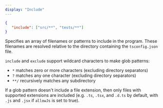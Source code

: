 ```yaml
---
display: "Include"
---
```


```json
{
   "include": ["src/**", "tests/**"]
}
```

Specifies an array of filenames or patterns to include in the program.
These filenames are resolved relative to the directory containing the `tsconfig.json` file.

`include` and `exclude` support wildcard characters to make glob patterns:
 * `*` matches zero or more characters (excluding directory separators)
 * `?` matches any one character (excluding directory separators)
 * `**/` recursively matches any subdirectory

If a glob pattern doesn't include a file extension, then only files with supported extensions are included (e.g. `.ts`, `.tsx`, and `.d.ts` by default, with `.js` and `.jsx` if `allowJs` is set to true).
